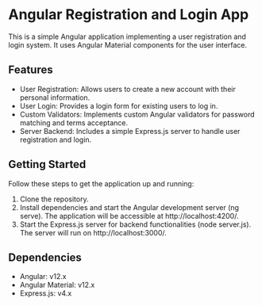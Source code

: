 # Angular Registration and Login App

This is a simple Angular application implementing a user registration and login system. It uses Angular Material components for the user interface.

## Features

- User Registration: Allows users to create a new account with their personal information.
- User Login: Provides a login form for existing users to log in.
- Custom Validators: Implements custom Angular validators for password matching and terms acceptance.
- Server Backend: Includes a simple Express.js server to handle user registration and login.

## Getting Started
  
Follow these steps to get the application up and running:

  1. Clone the repository.
  2. Install dependencies and start the Angular development server (ng serve). The application will be accessible at http://localhost:4200/.
  3. Start the Express.js server for backend functionalities (node server.js). The server will run on http://localhost:3000/.

## Dependencies

- Angular: v12.x
- Angular Material: v12.x
- Express.js: v4.x
  


